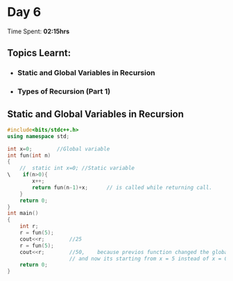 # Day 6  
Time Spent: **02:15hrs**

## Topics Learnt:
* ### Static and Global Variables in Recursion
* ### Types of Recursion (Part 1)



## **Static and Global Variables in Recursion**

```cpp
#include<bits/stdc++.h>
using namespace std;

int x=0;        //Global variable
int fun(int n)
{
    //  static int x=0; //Static variable
\    if(n>0){
        x++;
        return fun(n-1)+x;      // is called while returning call.
    }
    return 0;
}
int main()
{
    int r;
    r = fun(5);
    cout<<r;        //25
    r = fun(5);
    cout<<r;        //50,    because previos function changed the global variable X to 5,
                    // and now its starting from x = 5 instead of x = 0.
    return 0;
}

```